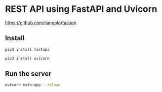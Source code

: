 # REST API using FastAPI and Uvicorn

https://github.com/tiangolo/fastapi

## Install
```bash
pip3 install fastapi

pip3 install uvicorn
```

## Run the server
```bash
uvicorn main:app --reload
```